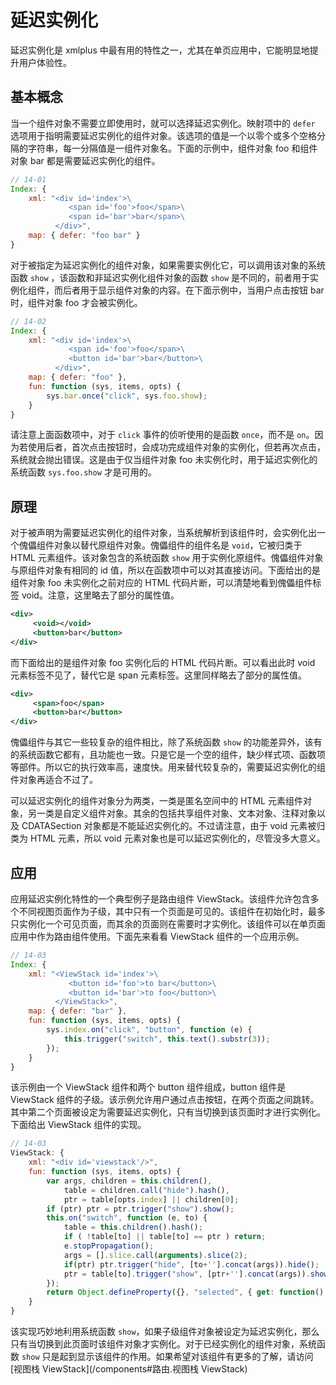 # 延迟实例化

延迟实例化是 xmlplus 中最有用的特性之一，尤其在单页应用中，它能明显地提升用户体验性。

## 基本概念

当一个组件对象不需要立即使用时，就可以选择延迟实例化。映射项中的 `defer` 选项用于指明需要延迟实例化的组件对象。该选项的值是一个以零个或多个空格分隔的字符串，每一分隔值是一组件对象名。下面的示例中，组件对象 foo 和组件对象 bar 都是需要延迟实例化的组件。

```js
// 14-01
Index: {
    xml: "<div id='index'>\
             <span id='foo'>foo</span>\
             <span id='bar'>bar</span>\
          </div>",
    map: { defer: "foo bar" }
}
```

对于被指定为延迟实例化的组件对象，如果需要实例化它，可以调用该对象的系统函数 `show` ，该函数和非延迟实例化组件对象的函数 `show` 是不同的，前者用于实例化组件，而后者用于显示组件对象的内容。在下面示例中，当用户点击按钮 bar 时，组件对象 foo 才会被实例化。

```js
// 14-02
Index: {
    xml: "<div id='index'>\
             <span id='foo'>foo</span>\
             <button id='bar'>bar</button>\
          </div>",
    map: { defer: "foo" },
    fun: function (sys, items, opts) {
        sys.bar.once("click", sys.foo.show);
    }
}
```

请注意上面函数项中，对于 `click` 事件的侦听使用的是函数 `once`，而不是 `on`。因为若使用后者，首次点击按钮时，会成功完成组件对象的实例化，但若再次点击，系统就会抛出错误。这是由于仅当组件对象 foo 未实例化时，用于延迟实例化的系统函数 `sys.foo.show` 才是可用的。 

## 原理

对于被声明为需要延迟实例化的组件对象，当系统解析到该组件时，会实例化出一个傀儡组件对象以替代原组件对象。傀儡组件的组件名是 `void`，它被归类于 HTML 元素组件。该对象包含的系统函数 `show` 用于实例化原组件。傀儡组件对象与原组件对象有相同的 id 值，所以在函数项中可以对其直接访问。下面给出的是组件对象 foo 未实例化之前对应的 HTML 代码片断，可以清楚地看到傀儡组件标签 void。注意，这里略去了部分的属性值。

```xml
<div>
     <void></void>
     <button>bar</button>
</div> 
```

而下面给出的是组件对象 foo 实例化后的 HTML 代码片断。可以看出此时 void 元素标签不见了，替代它是 span 元素标签。这里同样略去了部分的属性值。

```xml
<div>
     <span>foo</span>
     <button>bar</button>
</div>
```

傀儡组件与其它一些较复杂的组件相比，除了系统函数 `show` 的功能差异外，该有的系统函数它都有，且功能也一致。只是它是一个空的组件，缺少样式项、函数项等部件。所以它的执行效率高，速度快。用来替代较复杂的，需要延迟实例化的组件对象再适合不过了。

可以延迟实例化的组件对象分为两类，一类是匿名空间中的 HTML 元素组件对象，另一类是自定义组件对象。其余的包括共享组件对象、文本对象、注释对象以及 CDATASection 对象都是不能延迟实例化的。不过请注意，由于 void 元素被归类为 HTML 元素，所以 void 元素对象也是可以延迟实例化的，尽管没多大意义。

## 应用

应用延迟实例化特性的一个典型例子是路由组件 ViewStack。该组件允许包含多个不同视图页面作为子级，其中只有一个页面是可见的。该组件在初始化时，最多只实例化一个可见页面，而其余的页面则在需要时才实例化。该组件可以在单页面应用中作为路由组件使用。下面先来看看 ViewStack 组件的一个应用示例。

```js
// 14-03
Index: {
    xml: "<ViewStack id='index'>\
             <button id='foo'>to bar</button>\
             <button id='bar'>to foo</button>\
          </ViewStack>",
    map: { defer: "bar" },
    fun: function (sys, items, opts) {
        sys.index.on("click", "button", function (e) {
            this.trigger("switch", this.text().substr(3));
        });
    }
}
```
该示例由一个 ViewStack 组件和两个 button 组件组成，button 组件是 ViewStack 组件的子级。该示例允许用户通过点击按钮，在两个页面之间跳转。其中第二个页面被设定为需要延迟实例化，只有当切换到该页面时才进行实例化。下面给出 ViewStack 组件的实现。

```js
// 14-03
ViewStack: { 
    xml: "<div id='viewstack'/>",
    fun: function (sys, items, opts) {
        var args, children = this.children(),
            table = children.call("hide").hash(),
            ptr = table[opts.index] || children[0];
        if (ptr) ptr = ptr.trigger("show").show();
        this.on("switch", function (e, to) {
            table = this.children().hash();
            if ( !table[to] || table[to] == ptr ) return;
            e.stopPropagation();
            args = [].slice.call(arguments).slice(2);
            if(ptr) ptr.trigger("hide", [to+''].concat(args)).hide();
            ptr = table[to].trigger("show", [ptr+''].concat(args)).show();
        });
        return Object.defineProperty({}, "selected", { get: function() {return ptr;}});
    }
}
```

该实现巧妙地利用系统函数 `show`，如果子级组件对象被设定为延迟实例化，那么只有当切换到此页面时该组件对象才实例化。对于已经实例化的组件对象，系统函数 `show` 只是起到显示该组件的作用。如果希望对该组件有更多的了解，请访问 [视图栈 ViewStack](/components#路由.视图栈 ViewStack)